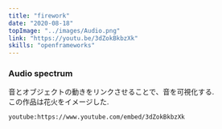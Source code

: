 ```yaml
---
title: "firework"
date: "2020-08-18"
topImage: "../images/Audio.png"
link: "https://youtu.be/3dZokBkbzXk"
skills: "openframeworks"
---
```


### Audio spectrum

音とオブジェクトの動きをリンクさせることで、音を可視化する.<br>
この作品は花火をイメージした.

`youtube:https://www.youtube.com/embed/3dZokBkbzXk`
